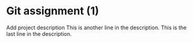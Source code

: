 # Git assignment (1)
Add project description
This is another line in the description.
This is the last line in the description.
